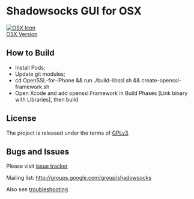 Shadowsocks GUI for OSX
===========================
[![OSX Icon](https://raw.githubusercontent.com/RobertYan/ShadowsocksX/develop/osx_128.png)](https://github.com/shadowsocks/shadowsocks-iOS/wiki/Shadowsocks-for-OSX-Help)  
[OSX Version](https://github.com/shadowsocks/shadowsocks-iOS/wiki/Shadowsocks-for-OSX-Help)

How to Build
-----

- Install Pods;
- Update git modules;
- cd OpenSSL-for-iPhone && run ./build-libssl.sh && create-openssl-framework.sh
- Open Xcode and add openssl.Framework in Build Phases [Link binary with Libraries], then build

License
-------
The project is released under the terms of [GPLv3](https://raw.github.com/shadowsocks/shadowsocks-iOS/master/LICENSE).

Bugs and Issues
----------------

Please visit [issue tracker](https://github.com/shadowsocks/shadowsocks-iOS/issues?state=open)

Mailing list: http://groups.google.com/group/shadowsocks

Also see [troubleshooting](https://github.com/clowwindy/shadowsocks/wiki/Troubleshooting)

